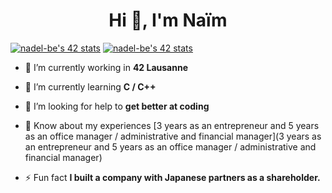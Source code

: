 <h1 align="center">Hi 👋, I'm Naïm</h1>

[![nadel-be's 42 stats](https://badge42.vercel.app/api/v2/cl9mxh18v00250gil6wd4ihss/stats?cursusId=9&coalitionId=168)](https://github.com/JaeSeoKim/badge42)
[![nadel-be's 42 stats](https://badge42.vercel.app/api/v2/cl9mxh18v00250gil6wd4ihss/stats?cursusId=21&coalitionId=undefined)](https://github.com/JaeSeoKim/badge42)

- 🔭 I’m currently working in **42 Lausanne**

- 🌱 I’m currently learning **C / C++**

- 🤝 I’m looking for help to **get better at coding**

- 📄 Know about my experiences [3 years as an entrepreneur and 5 years as an office manager / administrative and financial manager](3 years as an entrepreneur and 5 years as an office manager / administrative and financial manager)

- ⚡ Fun fact **I built a company with Japanese partners as a shareholder.**
